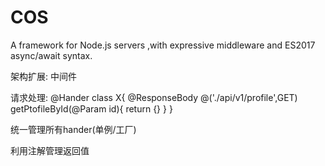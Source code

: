 # COS
A framework for Node.js servers ,with expressive middleware and ES2017 async/await syntax.


架构扩展:
中间件

请求处理:
@Hander
class X{
  @ResponseBody
  @('./api/v1/profile',GET)
  getPtofileById(@Param id){
    return {}
  }
}

统一管理所有hander(单例/工厂)

利用注解管理返回值
